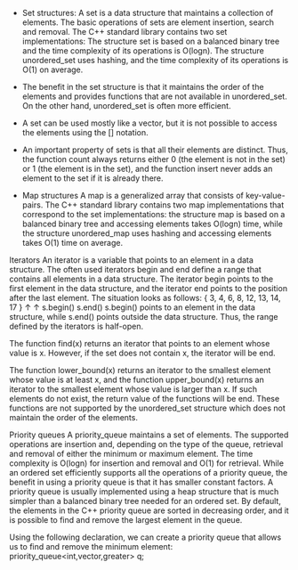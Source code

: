 
* Set structures:
A set is a data structure that maintains a collection of elements. The basic
operations of sets are element insertion, search and removal.
The C++ standard library contains two set implementations: The structure
set is based on a balanced binary tree and the time complexity of its operations
is O(logn). The structure unordered_set uses hashing, and the time complexity
of its operations is O(1) on average.
*   The benefit in the set structure is that it maintains the order of the elements and
    provides functions that are not available in unordered_set. On the other hand,
    unordered_set is often more efficient.
*   A set can be used mostly like a vector, but it is not possible to access the
    elements using the [] notation.
*   An important property of sets is that all their elements are distinct. Thus,
    the function count always returns either 0 (the element is not in the set) or 1
    (the element is in the set), and the function insert never adds an element to the
    set if it is already there.


* Map structures
A map is a generalized array that consists of key-value-pairs.
The C++ standard library contains two map implementations that correspond
to the set implementations: the structure map is based on a balanced binary tree
and accessing elements takes O(logn) time, while the structure unordered_map
uses hashing and accessing elements takes O(1) time on average.


Iterators
An iterator is a variable that points to an element in a data structure.
The often used iterators begin and end define a range that contains all
elements in a data structure. The iterator begin points to the first element in the
data structure, and the iterator end points to the position after the last element.
The situation looks as follows:
{ 3, 4, 6, 8, 12, 13, 14, 17 }
  ↑                            ↑
s.begin()                   s.end()
s.begin() points to an element in the
data structure, while s.end() points outside the data structure. Thus, the range
defined by the iterators is half-open.

The function find(x) returns an iterator that points to an element whose
value is x. However, if the set does not contain x, the iterator will be end.

The function lower_bound(x) returns an iterator to the smallest element
whose value is at least x, and the function upper_bound(x) returns an iterator
to the smallest element whose value is larger than x. If such elements do not
exist, the return value of the functions will be end. These functions are not
supported by the unordered_set structure which does not maintain the order of
the elements.




Priority queues
A priority_queue maintains a set of elements. The supported operations are
insertion and, depending on the type of the queue, retrieval and removal of either
the minimum or maximum element. The time complexity is O(logn) for insertion
and removal and O(1) for retrieval.
While an ordered set efficiently supports all the operations of a priority queue,
the benefit in using a priority queue is that it has smaller constant factors.
A priority queue is usually implemented using a heap structure that is much
simpler than a balanced binary tree needed for an ordered set.
By default, the elements in the C++ priority queue are sorted in decreasing
order, and it is possible to find and remove the largest element in the queue. 

Using the following declaration, we can create a priority queue that allows us
to find and remove the minimum element:
priority_queue<int,vector<int>,greater<int>> q;


